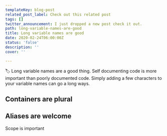 ```yaml
---
templateKey: blog-post
related_post_label: Check out this related post
tags: []
twitter_announcement: I just dropped a new post check it out.
path: long-variable-names-are-good
title: Long variable names are good
date: 2020-02-24T06:00:00Z
status: 'false'
description: ''
cover: ''

---
```

🏷️ Long variable names are a good thing.  Self documenting code is more important than poorly documented code.  Simply adding a few characters to your variable names can go a long ways.

## Containers are plural

## Aliases are welcome

Scope is important

